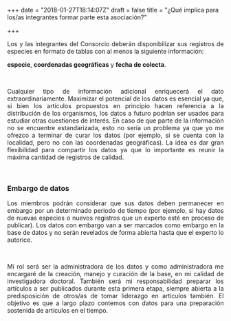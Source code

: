+++
date = "2018-01-27T18:14:07Z"
draft = false
title = "¿Qué implica para los/as integrantes formar parte esta asociación?"

+++

<p style='text-align: justify;'>
Los y las integrantes del Consorcio deberán disponibilizar sus registros de especies en formato de tablas con al menos la siguiente información:
</p>


**especie**, **coordenadas geográficas** y **fecha de colecta**.

<br />

<p style='text-align: justify;'>
Cualquier tipo de información adicional enriquecerá el dato extraordinariamente. Maximizar el potencial de los datos es esencial ya que, si bien los artículos propuestos en principio hacen referencia a la distribución de los organismos, los datos a futuro podrían ser usados para estudiar otras cuestiones de interés. En caso de que parte de la información no se encuentre estandarizada, esto no sería un problema ya que yo me ofrezco a terminar de curar los datos (por ejemplo, si se cuenta con la localidad, pero no con las coordenadas geográficas). La idea es dar gran flexibilidad para compartir los datos ya que lo importante es reunir la máxima cantidad de registros de calidad.
</p>
<br />


### Embargo de datos
<p style='text-align: justify;'>
Los miembros podrán considerar que sus datos deben permanecer en embargo por un determinado periodo de tiempo (por ejemplo, si hay datos de nuevas especies o nuevos registros que un experto esté en proceso de publicar). Los datos con embargo van a ser marcados como embargo en la base de datos y no serán revelados de forma abierta hasta que el experto lo autorice.
</p>
<br />

<p style='text-align: justify;'>
Mi rol será ser la administradora de los datos y como administradora me encargaré de la creación, manejo y curación de la base, en mi calidad de investigadora doctoral. También será mi responsabilidad preparar los artículos a ser publicados durante esta primera etapa, siempre abierta a la predisposición de otros/as de tomar liderazgo en artículos también. El objetivo es que a largo plazo contemos con datos para una preparación sostenida de artículos en el tiempo.
</p>
